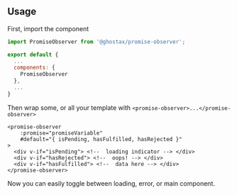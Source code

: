## Usage

First, import the component

```javascript
import PromiseObserver from '@ghostax/promise-observer';

export default {
  ...
  components: {
    PromiseObserver
  },
  ...
}
```

Then wrap some, or all your template with `<promise-observer>...</promise-observer>`

```markup
<promise-observer
    :promise="promiseVariable"
    #default="{ isPending, hasFulfilled, hasRejected }"
>
  <div v-if="isPending"> <!--  loading indicator --> </div>
  <div v-if="hasRejected"> <!--  oops! --> </div>
  <div v-if="hasFulfilled"> <!--  data here --> </div>
</promise-observer>
```

Now you can easily toggle between loading, error, or main component.
